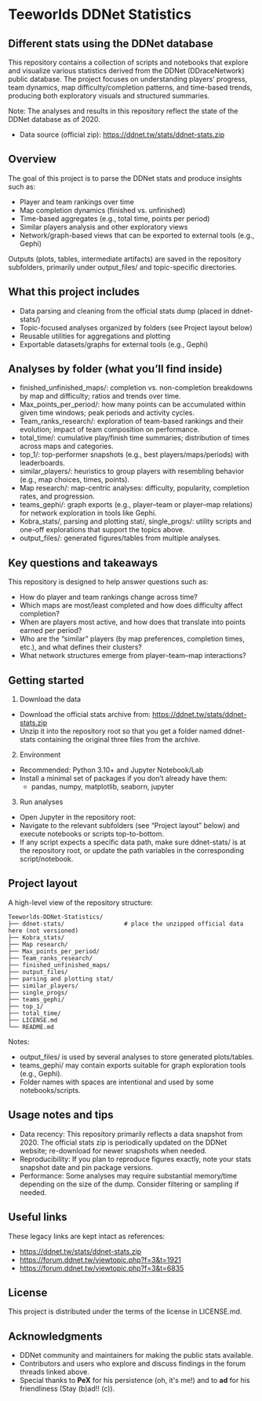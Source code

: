 # Teeworlds DDNet Statistics
## Different stats using the DDNet database

This repository contains a collection of scripts and notebooks that explore and visualize various statistics derived from the DDNet (DDraceNetwork) public database. The project focuses on understanding players’ progress, team dynamics, map difficulty/completion patterns, and time-based trends, producing both exploratory visuals and structured summaries.

Note: The analyses and results in this repository reflect the state of the DDNet database as of 2020.

- Data source (official zip): https://ddnet.tw/stats/ddnet-stats.zip

## Overview
The goal of this project is to parse the DDNet stats and produce insights such as:
- Player and team rankings over time
- Map completion dynamics (finished vs. unfinished)
- Time-based aggregates (e.g., total time, points per period)
- Similar players analysis and other exploratory views
- Network/graph-based views that can be exported to external tools (e.g., Gephi)

Outputs (plots, tables, intermediate artifacts) are saved in the repository subfolders, primarily under output_files/ and topic-specific directories.

## What this project includes
- Data parsing and cleaning from the official stats dump (placed in ddnet-stats/)
- Topic-focused analyses organized by folders (see Project layout below)
- Reusable utilities for aggregations and plotting
- Exportable datasets/graphs for external tools (e.g., Gephi)

## Analyses by folder (what you’ll find inside)
- finished_unfinished_maps/: completion vs. non-completion breakdowns by map and difficulty; ratios and trends over time.
- Max_points_per_period/: how many points can be accumulated within given time windows; peak periods and activity cycles.
- Team_ranks_research/: exploration of team-based rankings and their evolution; impact of team composition on performance.
- total_time/: cumulative play/finish time summaries; distribution of times across maps and categories.
- top_1/: top-performer snapshots (e.g., best players/maps/periods) with leaderboards.
- similar_players/: heuristics to group players with resembling behavior (e.g., map choices, times, points).
- Map research/: map-centric analyses: difficulty, popularity, completion rates, and progression.
- teams_gephi/: graph exports (e.g., player–team or player–map relations) for network exploration in tools like Gephi.
- Kobra_stats/, parsing and plotting stat/, single_progs/: utility scripts and one-off explorations that support the topics above.
- output_files/: generated figures/tables from multiple analyses.

## Key questions and takeaways
This repository is designed to help answer questions such as:
- How do player and team rankings change across time?
- Which maps are most/least completed and how does difficulty affect completion?
- When are players most active, and how does that translate into points earned per period?
- Who are the “similar” players (by map preferences, completion times, etc.), and what defines their clusters?
- What network structures emerge from player–team–map interactions?

## Getting started

1) Download the data
- Download the official stats archive from: https://ddnet.tw/stats/ddnet-stats.zip
- Unzip it into the repository root so that you get a folder named ddnet-stats containing the original three files from the archive.

2) Environment
- Recommended: Python 3.10+ and Jupyter Notebook/Lab
- Install a minimal set of packages if you don’t already have them:
  - pandas, numpy, matplotlib, seaborn, jupyter

3) Run analyses
- Open Jupyter in the repository root:
- Navigate to the relevant subfolders (see “Project layout” below) and execute notebooks or scripts top-to-bottom.
- If any script expects a specific data path, make sure ddnet-stats/ is at the repository root, or update the path variables in the corresponding script/notebook.

## Project layout
A high-level view of the repository structure:

```
Teeworlds-DDNet-Statistics/
├── ddnet-stats/                 # place the unzipped official data here (not versioned)
├── Kobra_stats/
├── Map research/
├── Max_points_per_period/
├── Team_ranks_research/
├── finished_unfinished_maps/
├── output_files/
├── parsing and plotting stat/
├── similar_players/
├── single_progs/
├── teams_gephi/
├── top_1/
├── total_time/
├── LICENSE.md
└── README.md
```

Notes:
- output_files/ is used by several analyses to store generated plots/tables.
- teams_gephi/ may contain exports suitable for graph exploration tools (e.g., Gephi).
- Folder names with spaces are intentional and used by some notebooks/scripts.

## Usage notes and tips
- Data recency: This repository primarily reflects a data snapshot from 2020. The official stats zip is periodically updated on the DDNet website; re-download for newer snapshots when needed.
- Reproducibility: If you plan to reproduce figures exactly, note your stats snapshot date and pin package versions.
- Performance: Some analyses may require substantial memory/time depending on the size of the dump. Consider filtering or sampling if needed.

## Useful links
These legacy links are kept intact as references:
- https://ddnet.tw/stats/ddnet-stats.zip
- https://forum.ddnet.tw/viewtopic.php?f=3&t=1921
- https://forum.ddnet.tw/viewtopic.php?f=3&t=6835

## License
This project is distributed under the terms of the license in LICENSE.md.

## Acknowledgments
- DDNet community and maintainers for making the public stats available.
- Contributors and users who explore and discuss findings in the forum threads linked above.
- Special thanks to **PeX** for his persistence (oh, it's me!) and to **ad** for his friendliness (Stay (b)ad!! (c)).
